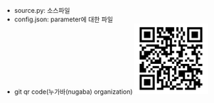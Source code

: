 * source.py: 소스파일
* config.json: parameter에 대한 파일
* git qr code(누가바(nugaba) organization)
![git qr code](/images/250712_qrcode.png)
